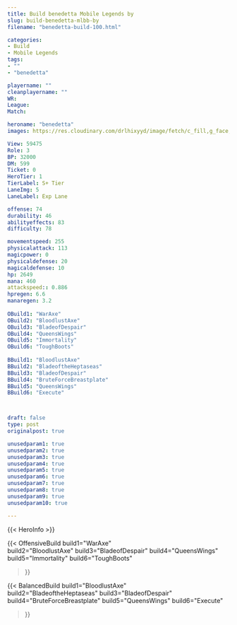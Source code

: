 ```yaml
---
title: Build benedetta Mobile Legends by 
slug: build-benedetta-mlbb-by
filename: "benedetta-build-100.html"

categories: 
- Build 
- Mobile Legends
tags: 
- ""
- "benedetta"

playername: ""
cleanplayername: ""
WR: 
League: 
Match: 

heroname: "benedetta"
images: https://res.cloudinary.com/drlhixyyd/image/fetch/c_fill,g_face,f_auto/https://cdn2-build.mobagenie.my.id/p/images/banner/full/benedetta.jpg

View: 59475 
Role: 3 
BP: 32000
DM: 599 
Ticket: 0 
HeroTier: 1 
TierLabel: S+ Tier 
LaneImg: 5
LaneLabel: Exp Lane

offense: 74 
durability: 46 
abilityeffects: 83 
difficulty: 78 

movementspeed: 255
physicalattack: 113
magicpower: 0
physicaldefense: 20
magicaldefense: 10
hp: 2649
mana: 460
attackspeed:: 0.886
hpregen: 6.6
manaregen: 3.2
 
OBuild1: "WarAxe"  
OBuild2: "BloodlustAxe" 
OBuild3: "BladeofDespair" 
OBuild4: "QueensWings" 
OBuild5: "Immortality" 
OBuild6: "ToughBoots" 
 
BBuild1: "BloodlustAxe"  
BBuild2: "BladeoftheHeptaseas" 
BBuild3: "BladeofDespair" 
BBuild4: "BruteForceBreastplate" 
BBuild5: "QueensWings" 
BBuild6: "Execute"



draft: false
type: post
originalpost: true

unusedparam1: true
unusedparam2: true
unusedparam3: true
unusedparam4: true
unusedparam5: true
unusedparam6: true
unusedparam7: true
unusedparam8: true
unusedparam9: true
unusedparam10: true

---
```


{{< HeroInfo >}} 

{{< OffensiveBuild 
build1="WarAxe"  
build2="BloodlustAxe" 
build3="BladeofDespair" 
build4="QueensWings" 
build5="Immortality" 
build6="ToughBoots" 
 >}} 

{{< BalancedBuild 
build1="BloodlustAxe"  
build2="BladeoftheHeptaseas" 
build3="BladeofDespair" 
build4="BruteForceBreastplate" 
build5="QueensWings" 
build6="Execute" 
 >}}

